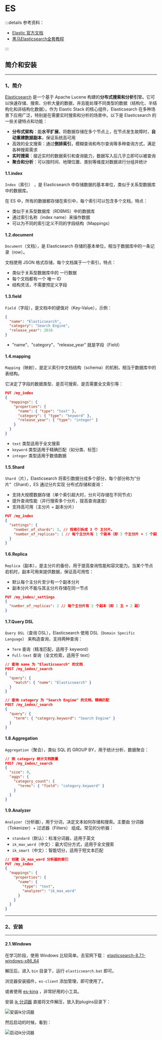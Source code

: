 # ES

:::details 参考资料：

- [Elastic 官方文档](https://www.elastic.co/docs)
- [黑马Elasticsearch全套教程](https://www.bilibili.com/video/BV1b8411Z7w5)

:::

## 简介和安装

---

### 1、简介

[Elasticsearch](https://www.elastic.co/cn/elasticsearch) 是一个基于 Apache Lucene 构建的**分布式搜索和分析引**擎。它可以快速存储、搜索、分析大量的数据，并且能处理不同类型的数据（结构化、半结构化和非结构化数据）。作为 Elastic Stack 的核心组件，Elasticsearch 在多种场景下应用广泛，特别是在需要实时搜索和分析的场景中。以下是 Elasticsearch 的一些关键特点和功能：

- **分布式架构**：能**水平扩展**，将数据存储在多个节点上，在节点发生故障时，**自动重建数据副本**，保证系统高可用
- 高效的全文搜索：通过**倒排索引**，模糊查询和布尔查询等多种查询方式，满足各种搜索需求
- **实时搜索**：接近实时的数据索引和查询能力，数据写入后几乎立即可以被查询
- **聚合和分析**：可以按时间、地理位置、类别等维度对数据进行分组并统计

#### 1.1.index

`Index`（索引） ，是 Elasticsearch 中存储数据的基本单位，类似于关系型数据库中的数据库。

在 ES 中，所有的数据都存储在索引中，每个索引可以包含多个文档，特点：

- 类似于关系型数据库（RDBMS）中的数据库
- 通过索引名称（index name）来操作数据
- 可以为不同的索引定义不同的字段结构（Mappings）

#### 1.2.document

`Document`（文档），是 Elasticsearch 存储的基本单位，相当于数据库中的一条记录（row）。

文档使用 JSON 格式存储，每个文档属于一个索引，特点：

- 类似于关系型数据库中的 一行数据
- 每个文档都有一个 唯一 ID
- 结构灵活，不需要预定义字段

#### 1.3.field

`Field`（字段），是文档中的键值对（Key-Value），示例：

````json
{
  "name": "Elasticsearch",
  "category": "Search Engine",
  "release_year": 2010
}
````

- "name"、"category"、"release_year" 就是字段（Field）

#### 1.4.mapping

`Mapping`（映射），是定义索引中文档结构（schema）的机制，相当于数据库中的表结构。

它决定了字段的数据类型、是否可搜索、是否需要全文索引等：

````json
PUT /my_index
{
  "mappings": {
    "properties": {
      "name": { "type": "text" },
      "category": { "type": "keyword" },
      "release_year": { "type": "integer" }
    }
  }
}
````

- `text` 类型适用于全文搜索
- `keyword` 类型适用于精确匹配（如分类、标签）
- `integer` 类型适用于数值数据

#### 1.5.Shard

`Shard`（片），Elasticsearch 将索引数据分成多个部分，每个部分称为“分片”（Shard），ES 通过分片实现 分布式存储和查询：

- 支持大规模数据存储（单个索引超大时，分片可存储在不同节点）
- 提升查询性能（并行搜索多个分片，提高查询速度）
- 支持高可用（主分片 + 副本分片）

````json
PUT /my_index
{
  "settings": {
    "number_of_shards": 3, // 将索引拆成 3 个 主分片。
    "number_of_replicas": 1 // 每个主分片有 1 个副本（即 3 个主分片 + 3 个副本，共 6 个分片）。
  }
}
````

#### 1.6.Replica

`Replica`（副本），是主分片的备份，用于提高查询性能和容灾能力。当某个节点宕机时，副本可用来提供数据，保证高可用性：

- 默认每个主分片至少有一个副本分片
- 副本分片不能与其主分片存储在同一节点

````json
PUT /my_index/_settings
{
  "number_of_replicas": 2 // 每个主分片有 2 个副本（即 1 主 + 2 副）
}
````

#### 1.7.Query DSL

`Query DSL`（查询 DSL），Elasticsearch 使用 DSL（`Domain Specific Language`） 来构造查询，支持两种查询：

- `Term` 查询（精准匹配，适用于 keyword） 
- `Full-text` 查询（全文检索，适用于 text）

````json
// 查询 name 为 "Elasticsearch" 的文档
POST /my_index/_search
{
  "query": {
    "match": { "name": "Elasticsearch" }
  }
}

// 查询 category 为 "Search Engine" 的文档，精确匹配
POST /my_index/_search
{
  "query": {
    "term": { "category.keyword": "Search Engine" }
  }
}
````

#### 1.8.Aggregation

`Aggregation`（聚合），类似 SQL 的 GROUP BY，用于统计分析、数据聚合：

````json
// 按 category 统计文档数量
POST /my_index/_search
{
  "size": 0,
  "aggs": {
    "category_count": {
      "terms": { "field": "category.keyword" }
    }
  }
}
````

#### 1.9.Analyzer

`Analyzer`（分析器），用于分词，决定文本如何存储和搜索。主要由 分词器（Tokenizer）+ 过滤器（Filters） 组成。常见的分析器：

- `standard`（默认）：标准分词器，适用于英文
- `ik_max_word`（中文）：最大切分方式，适用于全文搜索
- `ik_smart`（中文）：智能切分，适用于短文本匹配

````json
// 创建 ik_max_word 分析器的索引
PUT /my_index
{
  "mappings": {
    "properties": {
      "name": {
        "type": "text",
        "analyzer": "ik_max_word"
      }
    }
  }
}
````

---

### 2、安装

---

#### 2.1.Windows

在学习阶段，使用 Windows 比较简单。去官网下载： [elasticsearch-8.7.1-windows-x86_64](https://artifacts.elastic.co/downloads/elasticsearch/elasticsearch-8.7.1-windows-x86_64.zip) 

解压后，进入 `bin` 目录下，运行 `elasticsearch.bat` 即可。

浏览器安装插件，`es-client` 添加管理，即可使用了。

或者使用 [es-king](https://github.com/Bronya0/ES-King) ，非常好用的小工具。

安装 [ik 分词器](https://github.com/infinilabs/analysis-ik) 直接将文件解压，放入到plugins目录下：

<img src="https://blogcola1213.oss-cn-wuhan-lr.aliyuncs.com/middleware/es/01.png" alt="安装ik分词器" style="margin: auto;zoom: normal">

然后启动的时候，看到：

<img src="https://blogcola1213.oss-cn-wuhan-lr.aliyuncs.com/middleware/es/02.png" alt="启动ik分词器" style="margin: auto;zoom: normal">
